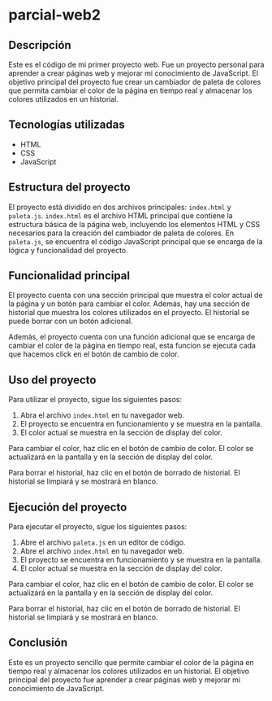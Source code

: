 # parcial-web2

## Descripción

Este es el código de mi primer proyecto web. Fue un proyecto personal para aprender a crear páginas web y mejorar mi conocimiento de JavaScript. El objetivo principal del proyecto fue crear un cambiador de paleta de colores que permita cambiar el color de la página en tiempo real y almacenar los colores utilizados en un historial.

## Tecnologías utilizadas

- HTML
- CSS
- JavaScript

## Estructura del proyecto

El proyecto está dividido en dos archivos principales: `index.html` y `paleta.js`. `index.html` es el archivo HTML principal que contiene la estructura básica de la página web, incluyendo los elementos HTML y CSS necesarios para la creación del cambiador de paleta de colores. En `paleta.js`, se encuentra el código JavaScript principal que se encarga de la lógica y funcionalidad del proyecto.

## Funcionalidad principal

El proyecto cuenta con una sección principal que muestra el color actual de la página y un botón para cambiar el color. Además, hay una sección de historial que muestra los colores utilizados en el proyecto. El historial se puede borrar con un botón adicional.

Además, el proyecto cuenta con una función adicional que se encarga de cambiar el color de la página en tiempo real, esta funcion se ejecuta cada que hacemos click en el botón de cambio de color.

## Uso del proyecto

Para utilizar el proyecto, sigue los siguientes pasos:

1. Abra el archivo `index.html` en tu navegador web.
2. El proyecto se encuentra en funcionamiento y se muestra en la pantalla.
3. El color actual se muestra en la sección de display del color.

Para cambiar el color, haz clic en el botón de cambio de color. El color se actualizará en la pantalla y en la sección de display del color.

Para borrar el historial, haz clic en el botón de borrado de historial. El historial se limpiará y se mostrará en blanco.

## Ejecución del proyecto

Para ejecutar el proyecto, sigue los siguientes pasos:

1. Abre el archivo `paleta.js` en un editor de código.
2. Abre el archivo `index.html` en tu navegador web.
3. El proyecto se encuentra en funcionamiento y se muestra en la pantalla.
4. El color actual se muestra en la sección de display del color.

Para cambiar el color, haz clic en el botón de cambio de color. El color se actualizará en la pantalla y en la sección de display del color.

Para borrar el historial, haz clic en el botón de borrado de historial. El historial se limpiará y se mostrará en blanco.

## Conclusión

Este es un proyecto sencillo que permite cambiar el color de la página en tiempo real y almacenar los colores utilizados en un historial. El objetivo principal del proyecto fue aprender a crear páginas web y mejorar mi conocimiento de JavaScript.